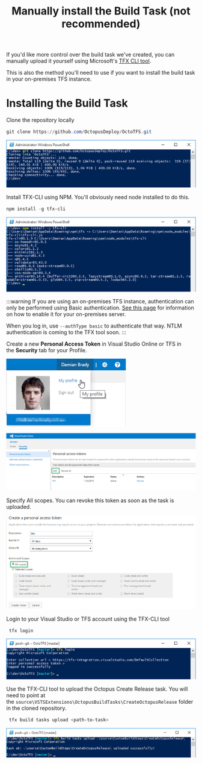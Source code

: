 ﻿---
title: Manually install the Build Task (not recommended)

---


If you'd like more control over the build task we've created, you can manually upload it yourself using Microsoft's [TFX CLI tool](https://github.com/Microsoft/tfs-cli).


This is also the method you'll need to use if you want to install the build task in your on-premises TFS instance.

# Installing the Build Task


Clone the repository locally

```powershell
git clone https://github.com/OctopusDeploy/OctoTFS.git
```


![](/docs/images/3048587/3278346.png)


Install TFX-CLI using NPM. You'll obviously need node installed to do this.

```powershell
npm install -g tfx-cli
```


![](/docs/images/3048587/3278347.png)

:::warning
If you are using an on-premises TFS instance, authentication can only be performed using Basic authentication. [See this page](https://github.com/Microsoft/tfs-cli/blob/master/docs/configureBasicAuth.md) for information on how to enable it for your on-premises server.


When you log in, use `--authType basic` to authenticate that way. NTLM authentication is coming to the TFX tool soon.
:::


Create a new **Personal Access Token** in Visual Studio Online or TFS in the **Security** tab for your Profile.


![](/docs/images/3048587/3278348.png)


![](/docs/images/3048587/3278349.png)


Specify All scopes. You can revoke this token as soon as the task is uploaded.


![](/docs/images/3048587/3278350.png)


Login to your Visual Studio or TFS account using the TFX-CLI tool

```powershell
 tfx login
```


![](/docs/images/3048587/3278375.png)


Use the TFX-CLI tool to upload the Octopus Create Release task. You will need to point at the `source\VSTSExtensions\OctopusBuildTasks\CreateOctopusRelease` folder in the cloned repository.

```powershell
 tfx build tasks upload <path-to-task>
```


![](/docs/images/3048587/3278376.png)
